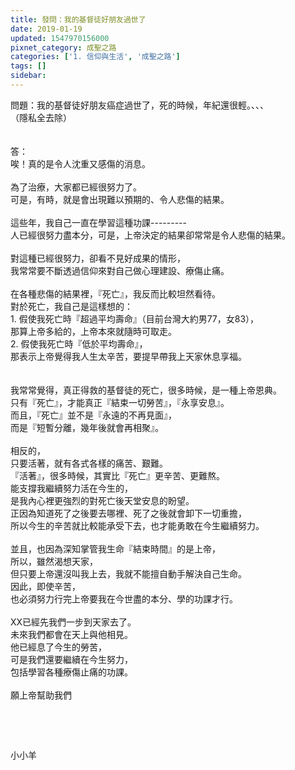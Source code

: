 ```yaml
---
title: 發問：我的基督徒好朋友過世了
date: 2019-01-19
updated: 1547970156000
pixnet_category: 成聖之路
categories: ['1. 信仰與生活', '成聖之路']
tags: []
sidebar: 
---
```


<div>問題：我的基督徒好朋友癌症過世了，死的時候，年紀還很輕。、、、</div>
<div>（隱私全去除）</div>
<div> </div>
<div> </div>
<div>答：</div>
<div>唉！真的是令人沈重又感傷的消息。</div>
<div> </div>
<div>為了治療，大家都已經很努力了。</div>
<div>可是，有時，就是會出現難以預期的、令人悲傷的結果。</div>
<div> </div>
<div>這些年，我自己一直在學習這種功課---------</div>
<div>人已經很努力盡本分，可是，上帝決定的結果卻常常是令人悲傷的結果。</div>
<div> </div>
<div>對這種已經很努力，卻看不見好成果的情形，</div>
<div>我常常要不斷透過信仰來對自己做心理建設、療傷止痛。</div>
<div> </div>
<div>在各種悲傷的結果裡，『死亡』，我反而比較坦然看待。</div>
<div>對於死亡，我自己是這樣想的：</div>
<div>1. 假使我死亡時『超過平均壽命』（目前台灣大約男77，女83），</div>
<div>那算上帝多給的，上帝本來就隨時可取走。</div>
<div>2. 假使我死亡時『低於平均壽命』，</div>
<div>那表示上帝覺得我人生太辛苦，要提早帶我上天家休息享福。</div>
<div> </div>
<div> </div>
<div>我常常覺得，真正得救的基督徒的死亡，很多時候，是一種上帝恩典。</div>
<div>只有『死亡』，才能真正『結束一切勞苦』，『永享安息』。</div>
<div>而且，『死亡』並不是『永遠的不再見面』，</div>
<div>而是『短暫分離，幾年後就會再相聚』。</div>
<div> </div>
<div>相反的，</div>
<div>只要活著，就有各式各樣的痛苦、艱難。</div>
<div>『活著』，很多時候，其實比『死亡』更辛苦、更難熬。</div>
<div>能支撐我繼續努力活在今生的，</div>
<div>是我內心裡更強烈的對死亡後天堂安息的盼望。</div>
<div>正因為知道死了之後要去哪裡、死了之後就會卸下一切重擔，</div>
<div>所以今生的辛苦就比較能承受下去，也才能勇敢在今生繼續努力。</div>
<div> </div>
<div>並且，也因為深知掌管我生命『結束時間』的是上帝，</div>
<div>所以，雖然渴想天家，</div>
<div>但只要上帝還沒叫我上去，我就不能擅自動手解決自己生命。</div>
<div>因此，即使辛苦，</div>
<div>也必須努力行完上帝要我在今世盡的本分、學的功課才行。</div>
<div> </div>
<div>XX已經先我們一步到天家去了。</div>
<div>未來我們都會在天上與他相見。</div>
<div>他已經息了今生的勞苦，</div>
<div>可是我們還要繼續在今生努力，</div>
<div>包括學習各種療傷止痛的功課。</div>
<div> </div>
<div>願上帝幫助我們</div>
<p> </p>
<p> </p>
<p>小小羊</p>
